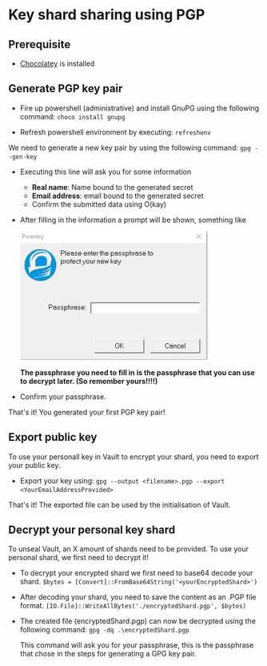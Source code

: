 # Key shard sharing using PGP

## Prerequisite

- [Chocolatey](https://chocolatey.org/docs/installation) is installed


## Generate PGP key pair

- Fire up powershell (administrative) and install GnuPG using the following command:
`choco install gnupg`

- Refresh powershell environment by executing: `refreshenv`

We need to generate a new key pair by using the following command: `gpg --gen-key`
- Executing this line will ask you for some information
    -   **Real name**:  Name bound to the generated secret
    -   **Email address**:  email bound to the generated secret
    - Confirm the submitted data using O(kay)
- After filling in the information a prompt will be shown, something like 

    ![passphraseImage](./assets/passphrase.PNG)

    **The passphrase you need to fill in is the passphrase that you can use to decrypt later. (So remember yours!!!!)**
- Confirm your passphrase.

That's it! You generated your first PGP key pair!

## Export public key

To use your personall key in Vault to encrypt your shard, you need to export your public key.

- Export your key using: `gpg --output <filename>.pgp --export <YourEmailAddressProvided>`

That's it! The exported file can be used by the initialisation of Vault.


## Decrypt your personal key shard

To unseal Vault, an X amount of shards need to be provided. To use your personal shard, we first need to decrypt it!

-   To decrypt your encrypted shard we first need to base64 decode your shard.
    `$bytes = [Convert]::FromBase64String('<yourEncryptedShard>')`
-   After decoding your shard, you need to save the content as an .PGP file format.
    `[IO.File]::WriteAllBytes('./encryptedShard.pgp', $bytes)`
-   The created file (encryptedShard.pgp) can now be decrypted using the following command:
    `gpg -dq .\encryptedShard.pgp`

    This command will ask you for your passphrase, this is the passphrase that chose in the steps for generating a GPG key pair.


